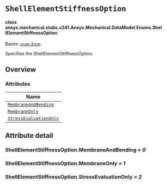 <!-- vale off -->

<a id="shellelementstiffnessoption"></a>

# `ShellElementStiffnessOption`

<a id="ansys.mechanical.stubs.v241.Ansys.Mechanical.DataModel.Enums.ShellElementStiffnessOption"></a>

#### *class* ansys.mechanical.stubs.v241.Ansys.Mechanical.DataModel.Enums.ShellElementStiffnessOption

Bases: [`enum.Enum`](https://docs.python.org/3/library/enum.html#enum.Enum)

Specifies the ShellElementStiffnessOption.

<!-- !! processed by numpydoc !! -->

<a id="overview"></a>

## Overview

### Attributes

| Name |
| ----------------------------------------------------------------------------- |
| [`MembraneAndBending`](#ShellElementStiffnessOption.MembraneAndBending) |
| [`MembraneOnly`](#ShellElementStiffnessOption.MembraneOnly) |
| [`StressEvaluationOnly`](#ShellElementStiffnessOption.StressEvaluationOnly) |

<a id="attribute-detail"></a>

## Attribute detail

<a id="ShellElementStiffnessOption.MembraneAndBending"></a>

### ShellElementStiffnessOption.MembraneAndBending *= 0*

<a id="ShellElementStiffnessOption.MembraneOnly"></a>

### ShellElementStiffnessOption.MembraneOnly *= 1*

<a id="ShellElementStiffnessOption.StressEvaluationOnly"></a>

### ShellElementStiffnessOption.StressEvaluationOnly *= 2*

<!-- vale on -->
